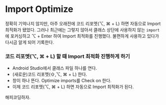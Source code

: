 # Import Optimize

정확히 기억나지 않지만, 아주 오래전에 코드 리포멧(⌥, ⌘ + L) 하면 자동으로 Import 최적화가 됐었다. 그러나 최근에는 그렇지 않아서 클래스 상단에 사용하지 않는 `import` 에 포커싱하고 ⌥ + Enter 하여 Import 최적화를 진행했다. 불편하게 사용하고 있다가 다시금 알게 되어 기록한다.

### 코드 리포멧(⌥, ⌘ + L) 할 때 Import 최적화 진행하게 하기

- Android Studio에서 클래스 파일 하나를 연다.
- (새로운)코드 리포멧(⇧,⌥, ⌘ + L) 한다.
- 창이 하나 뜬다. Optimize imports를 Check on 한다.
- 이제 코드 리포멧(⌥, ⌘ + L) 하면 자동으로 Import 최적화가 된다.

해피코딩하자.